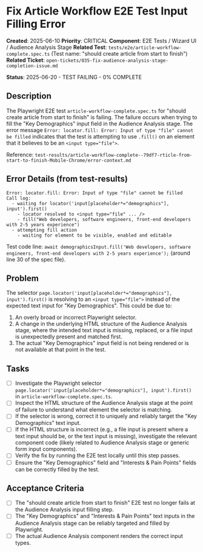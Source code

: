 # Fix Article Workflow E2E Test Input Filling Error

**Created**: 2025-06-10
**Priority**: CRITICAL
**Component**: E2E Tests / Wizard UI / Audience Analysis Stage
**Related Test**: `tests/e2e/article-workflow-complete.spec.ts` (Test name: "should create article from start to finish")
**Related Ticket**: `open-tickets/035-fix-audience-analysis-stage-completion-issue.md`

**Status**: 2025-06-20 - TEST FAILING - 0% COMPLETE

## Description
The Playwright E2E test `article-workflow-complete.spec.ts` for "should create article from start to finish" is failing.
The failure occurs when trying to fill the "Key Demographics" input field in the Audience Analysis stage.
The error message `Error: locator.fill: Error: Input of type "file" cannot be filled` indicates that the test is attempting to use `.fill()` on an element that it believes to be an `<input type="file">`.

Reference: `test-results/article-workflow-complete--79df7-rticle-from-start-to-finish-Mobile-Chrome/error-context.md`

## Error Details (from test-results)
```
Error: locator.fill: Error: Input of type "file" cannot be filled
Call log:
  - waiting for locator('input[placeholder*="demographics"], input').first()
    - locator resolved to <input type="file" ... />
    - fill("Web developers, software engineers, front-end developers with 2-5 years experience")
  - attempting fill action
    - waiting for element to be visible, enabled and editable
```
Test code line: `await demographicsInput.fill('Web developers, software engineers, front-end developers with 2-5 years experience');` (around line 30 of the spec file).

## Problem
The selector `page.locator('input[placeholder*="demographics"], input').first()` is resolving to an `<input type="file">` instead of the expected text input for "Key Demographics". This could be due to:
1.  An overly broad or incorrect Playwright selector.
2.  A change in the underlying HTML structure of the Audience Analysis stage, where the intended text input is missing, replaced, or a file input is unexpectedly present and matched first.
3.  The actual "Key Demographics" input field is not being rendered or is not available at that point in the test.

## Tasks
- [ ] Investigate the Playwright selector `page.locator('input[placeholder*="demographics"], input').first()` in `article-workflow-complete.spec.ts`.
- [ ] Inspect the HTML structure of the Audience Analysis stage at the point of failure to understand what element the selector is matching.
- [ ] If the selector is wrong, correct it to uniquely and reliably target the "Key Demographics" text input.
- [ ] If the HTML structure is incorrect (e.g., a file input is present where a text input should be, or the text input is missing), investigate the relevant component code (likely related to Audience Analysis stage or generic form input components).
- [ ] Verify the fix by running the E2E test locally until this step passes.
- [ ] Ensure the "Key Demographics" field and "Interests & Pain Points" fields can be correctly filled by the test.

## Acceptance Criteria
- [ ] The "should create article from start to finish" E2E test no longer fails at the Audience Analysis input filling step.
- [ ] The "Key Demographics" and "Interests & Pain Points" text inputs in the Audience Analysis stage can be reliably targeted and filled by Playwright.
- [ ] The actual Audience Analysis component renders the correct input types.
```

